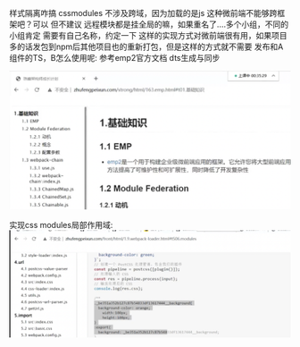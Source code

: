 样式隔离咋搞 cssmodules
不涉及跨域，因为加载的是js
这种微前端不能够跨框架吧？可以 但不建议
远程模块都是挂全局的嘛，如果重名了....多个小组，不同的小组肯定 需要有自己名称，约定一下
这样的实现方式对微前端很有用，如果项目多的话发包到npm后其他项目也的重新打包，但是这样的方式就不需要
发布和A组件的TS，B怎么使用呢: 参考emp2官方文档 dts生成与同步

![](2024-09-14-18-33-17.png)

实现css modules局部作用域: ![](2024-09-14-18-33-47.png)
